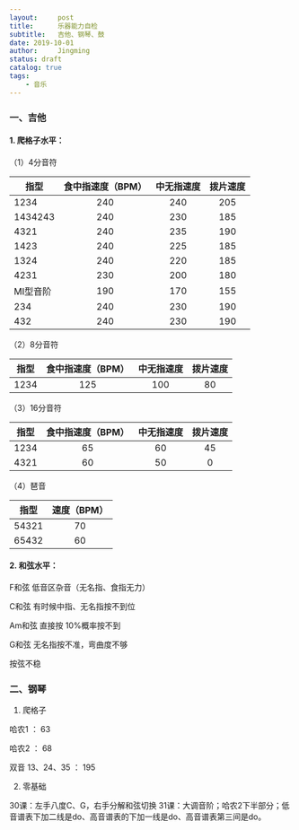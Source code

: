 ```yaml
---
layout:     post
title:      乐器能力自检
subtitle:   吉他、钢琴、鼓
date: 2019-10-01
author:     Jingming
status: draft
catalog: true
tags:
    - 音乐
---
```

### 一、吉他

#### 1. 爬格子水平：
（1）4分音符

| 指型       | 食中指速度（BPM）   |  中无指速度  | 拨片速度 |
| --------  |:-----:| :-----:| :----:  |
| 1234      | 240   |   240     |   205 |
| 1434243   | 240   |   230     |   185 |
| 4321      | 240   |   235     |   190 |
| 1423      | 240   |   225     |   185 |
| 1324      | 240   |   220     |   185 |
| 4231      | 230   |   200     |   180 |
| MI型音阶   | 190   |   170     |   155 |
| 234       | 240   |   230     |   190 |
| 432       | 240   |   230     |   190 |

（2）8分音符

| 指型       | 食中指速度（BPM）   |  中无指速度  | 拨片速度 |
| --------  |:-----:| :-----:| :----:  |
| 1234  | 125 | 100 | 80 |

（3）16分音符

| 指型       | 食中指速度（BPM）   |  中无指速度  | 拨片速度 |
| --------  |:-----:| :-----:| :----:  |
|1234 | 65 | 60 | 45 |
|4321 | 60 | 50 | 0 |
 
 （4）琶音

| 指型       | 速度（BPM）   |
| --------  |:-----:|
| 54321 | 70 |
| 65432 | 60 |



#### 2. 和弦水平：

F和弦 低音区杂音（无名指、食指无力）

C和弦 有时候中指、无名指按不到位

Am和弦 直接按 10%概率按不到

G和弦 无名指按不准，弯曲度不够

按弦不稳

### 二、钢琴

1. 爬格子

哈农1 ： 63

哈农2 ： 68

双音 13、24、35 ： 195

2. 零基础

30课：左手八度C、G，右手分解和弦切换
31课：大调音阶；哈农2下半部分；低音谱表下加二线是do、高音谱表的下加一线是do、高音谱表第三间是do。

